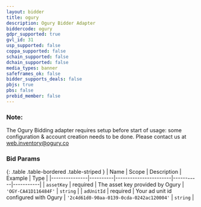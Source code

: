 ```yaml
---
layout: bidder
title: ogury
description: Ogury Bidder Adapter
biddercode: ogury
gdpr_supported: true
gvl_id: 31
usp_supported: false
coppa_supported: false
schain_supported: false
dchain_supported: false
media_types: banner
safeframes_ok: false
bidder_supports_deals: false
pbjs: true
pbs: false
prebid_member: false
---
```

### Note:

The Ogury Bidding adapter requires setup before start of usage: some configuration & account creation needs to be done. Please contact us at web.inventory@ogury.co

### Bid Params

{: .table .table-bordered .table-striped }
| Name          | Scope    | Description           | Example   | Type      |
|---------------|----------|-----------------------|-----------|-----------|
| `assetKey`    | required | The asset key provided by Ogury   | `'OGY-CA41D116484F'` | `string`  |
| `adUnitId`    | required | Your ad unit id configured with Ogury | `'2c4d61d0-90aa-0139-0cda-0242ac120004'` | `string`  |
